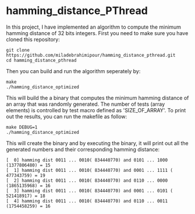 # hamming_distance_PThread

In this project, I have implemented an algorithm to compute the minimum hamming distance of 32 bits integers. First you need to make sure you have cloned this repository:

    git clone https://github.com/miladebrahimipour/hamming_distance_pthread.git
    cd hamming_distance_pthread

Then you can build and run the algorithm seperately by:
    
    make 
    ./hamming_distance_optimized

This will build the a binary that computes the minimum hamming distance of an array that was randomly generated. The number of tests (array elements) is controlled by test macro defined as 'SIZE_OF_ARRAY'. 
To print out the results, you can run the makefile as follow:

    make DEBUG=1
    ./hamming_distance_optimized

This will create the binary and by executing the binary, it will print out all the generated numbers and their corresponding hamming distance:


    [  0] hamming dist 0011 ... 0010( 834440770) and 0101 ... 1000 (1377806480) = 15
    [  1] hamming dist 0011 ... 0010( 834440770) and 0001 ... 1111 ( 477343759) = 19
    [  2] hamming dist 0011 ... 0010( 834440770) and 0110 ... 0000 (1865135968) = 16
    [  3] hamming dist 0011 ... 0010( 834440770) and 0001 ... 0101 ( 521418917) = 18
    [  4] hamming dist 0011 ... 0010( 834440770) and 0110 ... 0011 (1754458259) = 16
